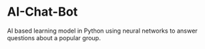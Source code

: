 # AI-Chat-Bot
AI based learning model in Python using neural networks to answer questions about a popular group.
